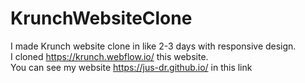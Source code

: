 # KrunchWebsiteClone
I made Krunch website clone in like 2-3 days with responsive design.
<br>
I cloned https://krunch.webflow.io/ this website.
<br>
You can see my website https://jus-dr.github.io/ in this link
